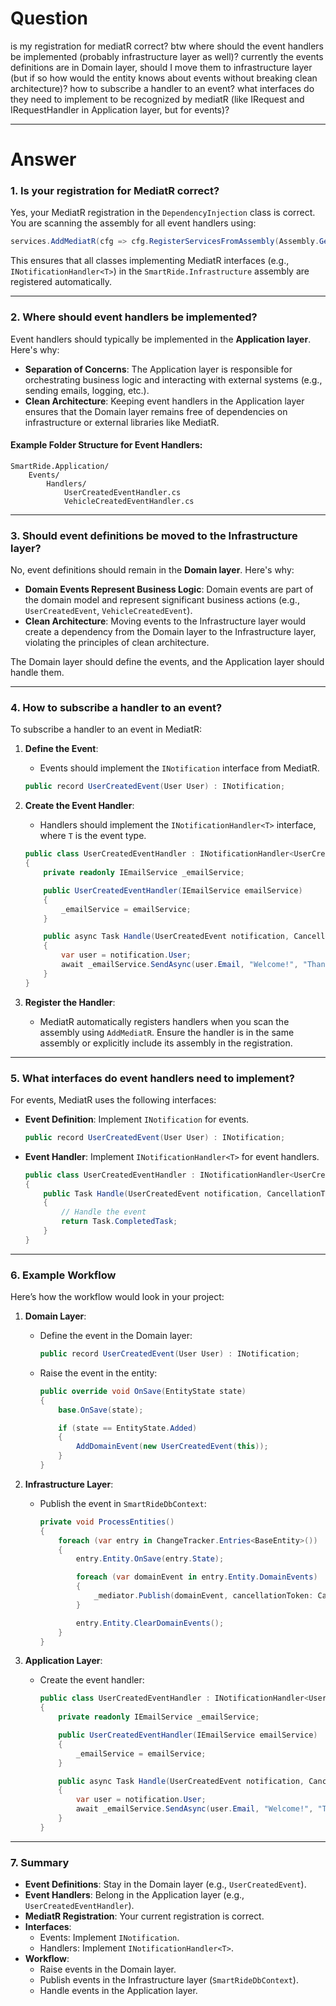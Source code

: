 # Question

is my registration for mediatR correct? btw where should the event handlers be implemented (probably infrastructure layer as well)? currently the events definitions are in Domain layer, should I move them to infrastructure layer (but if so how would the entity knows about events without breaking clean architecture)? how to subscribe a handler to an event? what interfaces do they need to implement to be recognized by mediatR (like IRequest and IRequestHandler in Application layer, but for events)?

---

# Answer

### **1. Is your registration for MediatR correct?**
Yes, your MediatR registration in the `DependencyInjection` class is correct. You are scanning the assembly for all event handlers using:

```csharp
services.AddMediatR(cfg => cfg.RegisterServicesFromAssembly(Assembly.GetExecutingAssembly()));
```

This ensures that all classes implementing MediatR interfaces (e.g., `INotificationHandler<T>`) in the `SmartRide.Infrastructure` assembly are registered automatically.

---

### **2. Where should event handlers be implemented?**
Event handlers should typically be implemented in the **Application layer**. Here's why:
- **Separation of Concerns**: The Application layer is responsible for orchestrating business logic and interacting with external systems (e.g., sending emails, logging, etc.).
- **Clean Architecture**: Keeping event handlers in the Application layer ensures that the Domain layer remains free of dependencies on infrastructure or external libraries like MediatR.

#### Example Folder Structure for Event Handlers:
```
SmartRide.Application/
    Events/
        Handlers/
            UserCreatedEventHandler.cs
            VehicleCreatedEventHandler.cs
```

---

### **3. Should event definitions be moved to the Infrastructure layer?**
No, event definitions should remain in the **Domain layer**. Here's why:
- **Domain Events Represent Business Logic**: Domain events are part of the domain model and represent significant business actions (e.g., `UserCreatedEvent`, `VehicleCreatedEvent`).
- **Clean Architecture**: Moving events to the Infrastructure layer would create a dependency from the Domain layer to the Infrastructure layer, violating the principles of clean architecture.

The Domain layer should define the events, and the Application layer should handle them.

---

### **4. How to subscribe a handler to an event?**
To subscribe a handler to an event in MediatR:
1. **Define the Event**:
   - Events should implement the `INotification` interface from MediatR.
   ```csharp
   public record UserCreatedEvent(User User) : INotification;
   ```

2. **Create the Event Handler**:
   - Handlers should implement the `INotificationHandler<T>` interface, where `T` is the event type.
   ```csharp
   public class UserCreatedEventHandler : INotificationHandler<UserCreatedEvent>
   {
       private readonly IEmailService _emailService;

       public UserCreatedEventHandler(IEmailService emailService)
       {
           _emailService = emailService;
       }

       public async Task Handle(UserCreatedEvent notification, CancellationToken cancellationToken)
       {
           var user = notification.User;
           await _emailService.SendAsync(user.Email, "Welcome!", "Thank you for registering.");
       }
   }
   ```

3. **Register the Handler**:
   - MediatR automatically registers handlers when you scan the assembly using `AddMediatR`. Ensure the handler is in the same assembly or explicitly include its assembly in the registration.

---

### **5. What interfaces do event handlers need to implement?**
For events, MediatR uses the following interfaces:
- **Event Definition**: Implement `INotification` for events.
  ```csharp
  public record UserCreatedEvent(User User) : INotification;
  ```

- **Event Handler**: Implement `INotificationHandler<T>` for event handlers.
  ```csharp
  public class UserCreatedEventHandler : INotificationHandler<UserCreatedEvent>
  {
      public Task Handle(UserCreatedEvent notification, CancellationToken cancellationToken)
      {
          // Handle the event
          return Task.CompletedTask;
      }
  }
  ```

---

### **6. Example Workflow**
Here’s how the workflow would look in your project:

1. **Domain Layer**:
   - Define the event in the Domain layer:
     ```csharp
     public record UserCreatedEvent(User User) : INotification;
     ```

   - Raise the event in the entity:
     ```csharp
     public override void OnSave(EntityState state)
     {
         base.OnSave(state);

         if (state == EntityState.Added)
         {
             AddDomainEvent(new UserCreatedEvent(this));
         }
     }
     ```

2. **Infrastructure Layer**:
   - Publish the event in `SmartRideDbContext`:
     ```csharp
     private void ProcessEntities()
     {
         foreach (var entry in ChangeTracker.Entries<BaseEntity>())
         {
             entry.Entity.OnSave(entry.State);

             foreach (var domainEvent in entry.Entity.DomainEvents)
             {
                 _mediator.Publish(domainEvent, cancellationToken: CancellationToken.None);
             }

             entry.Entity.ClearDomainEvents();
         }
     }
     ```

3. **Application Layer**:
   - Create the event handler:
     ```csharp
     public class UserCreatedEventHandler : INotificationHandler<UserCreatedEvent>
     {
         private readonly IEmailService _emailService;

         public UserCreatedEventHandler(IEmailService emailService)
         {
             _emailService = emailService;
         }

         public async Task Handle(UserCreatedEvent notification, CancellationToken cancellationToken)
         {
             var user = notification.User;
             await _emailService.SendAsync(user.Email, "Welcome!", "Thank you for registering.");
         }
     }
     ```

---

### **7. Summary**
- **Event Definitions**: Stay in the Domain layer (e.g., `UserCreatedEvent`).
- **Event Handlers**: Belong in the Application layer (e.g., `UserCreatedEventHandler`).
- **MediatR Registration**: Your current registration is correct.
- **Interfaces**:
  - Events: Implement `INotification`.
  - Handlers: Implement `INotificationHandler<T>`.
- **Workflow**:
  - Raise events in the Domain layer.
  - Publish events in the Infrastructure layer (`SmartRideDbContext`).
  - Handle events in the Application layer.